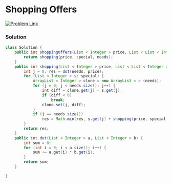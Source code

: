 # Shopping Offers

[![Problem Link](https://img.shields.io/badge/-LeetCode-FFA116?style=for-the-badge&logo=LeetCode&logoColor=black)](https://leetcode.com/problems/shopping-offers/)



### Solution
```java
class Solution {
    public int shoppingOffers(List < Integer > price, List < List < Integer >> special, List < Integer > needs) {
        return shopping(price, special, needs);
    }
    public int shopping(List < Integer > price, List < List < Integer >> special, List < Integer > needs) {
        int j = 0, res = dot(needs, price);
        for (List < Integer > s: special) {
            ArrayList < Integer > clone = new ArrayList < > (needs);
            for (j = 0; j < needs.size(); j++) {
                int diff = clone.get(j) - s.get(j);
                if (diff < 0)
                    break;
                clone.set(j, diff);
            }
            if (j == needs.size())
                res = Math.min(res, s.get(j) + shopping(price, special, clone));
        }
        return res;
    }
    public int dot(List < Integer > a, List < Integer > b) {
        int sum = 0;
        for (int i = 0; i < a.size(); i++) {
            sum += a.get(i) * b.get(i);
        }
        return sum;
    }

}

```
